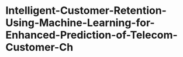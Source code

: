 # Intelligent-Customer-Retention-Using-Machine-Learning-for-Enhanced-Prediction-of-Telecom-Customer-Ch